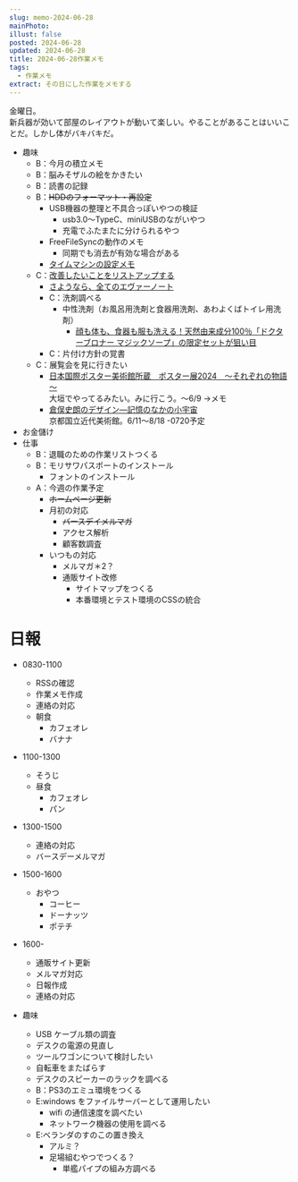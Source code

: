 ```yaml
---
slug: memo-2024-06-28
mainPhoto: 
illust: false
posted: 2024-06-28
updated: 2024-06-28
title: 2024-06-28作業メモ
tags:
  - 作業メモ
extract: その日にした作業をメモする
---
```

  
金曜日。  
新兵器が効いて部屋のレイアウトが動いて楽しい。やることがあることはいいことだ。しかし体がバキバキだ。

- 趣味
  - B：今月の積立メモ
  - B：脳みそザルの絵をかきたい
  - B：読書の記録
  - B：~~HDDのフォーマット・再設定~~
    - USB機器の整理と不具合っぽいやつの検証
      - usb3.0〜TypeC、miniUSBのながいやつ
      - 充電でふたまたに分けられるやつ
    - FreeFileSyncの動作のメモ
      - 同期でも消去が有効な場合がある
    - [タイムマシンの設定メモ](https://support.apple.com/ja-jp/guide/mac-help/mh15139/mac)
  - C：[改善したいことをリストアップする](../life/2022-03-07-欲しいもの・やりたいこと) 
    - [さようなら、全てのエヴァーノート](https://honeshabri.hatenablog.com/entry/Evernote_to_Obsidian)  
    - C：洗剤調べる
      - 中性洗剤（お風呂用洗剤と食器用洗剤、あわよくばトイレ用洗剤）
        - [顔も体も、食器も服も洗える！天然由来成分100％「ドクターブロナー マジックソープ」の限定セットが狙い目](https://www.bepal.net/archives/431622)  
    - C：片付け方針の覚書
  - C：展覧会を見に行きたい
    - [日本国際ポスター美術館所蔵　ポスター展2024　～それぞれの物語～](https://www.japandesign.ne.jp/event/postermuseum-ogaki-2024/)  
    大垣でやってるみたい。みに行こう。〜6/9
      →メモ
    - [倉俣史朗のデザイン―記憶のなかの小宇宙](https://www.momak.go.jp/Japanese/exhibitionarchive/2024/459.html)  
      京都国立近代美術館。6/11〜8/18
        -0720予定
- お金儲け
- 仕事
  - B：退職のための作業リストつくる
  - B：モリサワパスポートのインストール
    - フォントのインストール
  - A：今週の作業予定
    - ~~ホームページ更新~~
    - 月初の対応
      - ~~バースデイメルマガ~~
      - アクセス解析
      - 顧客数調査
    - いつもの対応 
      - メルマガ＊2？
      - 通販サイト改修
        - サイトマップをつくる
        - 本番環境とテスト環境のCSSの統合

# 日報

- 0830-1100
  - RSSの確認
  - 作業メモ作成
  - 連絡の対応
  - 朝食
    - カフェオレ
    - バナナ
- 1100-1300
  - そうじ
  - 昼食
    - カフェオレ
    - パン
- 1300-1500
  - 連絡の対応
  - バースデーメルマガ
- 1500-1600
  - おやつ
    - コーヒー
    - ドーナッツ
    - ポテチ
- 1600-
  - 通販サイト更新
  - メルマガ対応
  - 日報作成
  - 連絡の対応

- 趣味
  - USB ケーブル類の調査
  - デスクの電源の見直し
  - ツールワゴンについて検討したい
  - 自転車をまたばらす
  - デスクのスピーカーのラックを調べる
  - B：PS3のエミュ環境をつくる
  - E:windows をファイルサーバーとして運用したい
    - wifi の通信速度を調べたい
    - ネットワーク機器の使用を調べる
  - E:ベランダのすのこの置き換え
    - アルミ？
    - 足場組むやつでつくる？
      - 単艦パイプの組み方調べる
